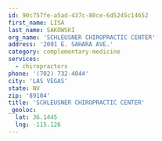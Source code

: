 ```yaml
---
id: 90c757fe-a5ad-437c-80ce-6d5245c14652
first_name: LISA
last_name: SAKOWSKI
org_name: 'SCHLEUSNER CHIROPRACTIC CENTER'
address: '2091 E. SAHARA AVE.'
category: complementary-medicine
services:
  - chiropractors
phone: '(702) 732-4044'
city: 'LAS VEGAS'
state: NV
zip: '89104'
title: 'SCHLEUSNER CHIROPRACTIC CENTER'
_geoloc:
  lat: 36.1445
  lng: -115.126
---
```

